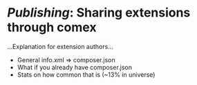 # *Publishing*: Sharing extensions through comex
...Explanation for extension authors...

* General info.xml => composer.json
* What if you already have composer.json
* Stats on how common that is (~13% in universe)
